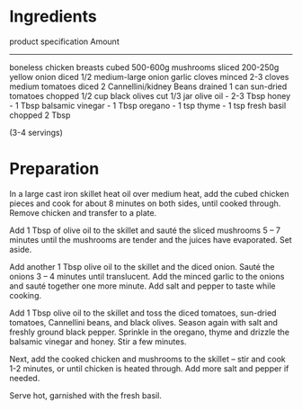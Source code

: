 # Ingredients

product                     specification   Amount
--------------------------- --------------- ----------------------- 
boneless chicken breasts    cubed           500-600g
mushrooms                   sliced          200-250g
yellow onion                diced           1/2 medium-large onion
garlic cloves               minced          2-3 cloves
medium tomatoes             diced           2
Cannellini/kidney Beans     drained         1 can
sun-dried tomatoes          chopped         1/2 cup
black olives                cut             1/3 jar
olive oil                   -               2-3 Tbsp 
honey                       -               1 Tbsp 
balsamic vinegar            -               1 Tbsp 
oregano                     -               1 tsp 
thyme                       -               1 tsp 
fresh basil                 chopped         2 Tbsp 

(3-4 servings)
 
# Preparation

  In a large cast iron skillet heat oil over medium heat, 
  add the cubed chicken pieces and cook for about 8 minutes on both sides, 
  until cooked through. Remove chicken and transfer to a plate.

  Add 1 Tbsp of olive oil to the skillet and sauté the sliced mushrooms 5 – 7 minutes 
  until the mushrooms are tender and the juices have evaporated. Set aside.

  Add another 1 Tbsp olive oil to the skillet and the diced onion. 
  Sauté the onions 3 – 4 minutes until translucent. 
  Add the minced garlic to the onions and sauté together one more minute. 
  Add salt and pepper to taste while cooking.

  Add 1 Tbsp olive oil to the skillet and toss the diced tomatoes, 
  sun-dried tomatoes, Cannellini beans, and black olives. 
  Season again with salt and freshly ground black pepper. 
  Sprinkle in the oregano, thyme and drizzle the balsamic vinegar and honey. 
  Stir a few minutes.

  Next, add the cooked chicken and mushrooms to the 
  skillet – stir and cook 1-2 minutes, or until chicken is heated through. 
  Add more salt and pepper if needed.

  Serve hot, garnished with the fresh basil.

